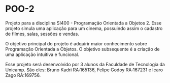# POO-2
Projeto para a disciplina SI400 - Programação Orientada a Objetos 2. Esse projeto simula uma aplicação para um cinema,
possuindo assim o cadastro de filmes, salas, sessões e vendas.

O objetivo principal do projeto é adquirir maior conhecimento sobre Programação Orientada a Objetos. O objetivo
subsequente é a criação de uma aplicação intuitiva e funcional.

Esse projeto será desenvolvido por 3 alunos da Faculdade de Tecnologia da Unicamp. São eles: Bruno Kadri RA:165136,
Felipe Godoy RA:167231 e Icaro Zago RA:169756.
